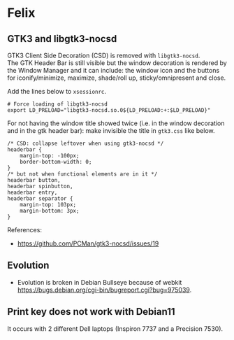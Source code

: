 # Felix

## GTK3 and libgtk3-nocsd

GTK3 Client Side Decoration (CSD) is removed with `libgtk3-nocsd`.  
The GTK Header Bar is still visible but the window decoration is rendered by the Window Manager and it can include: the window icon and the buttons for iconify/minimize, maximize, shade/roll up, sticky/omnipresent and close.  

Add the lines below to `xsessionrc`.

    # Force loading of libgtk3-nocsd
    export LD_PRELOAD="libgtk3-nocsd.so.0${LD_PRELOAD:+:$LD_PRELOAD}"

For not having the window title showed twice (i.e. in the window decoration and in the gtk header bar): make invisible the title in `gtk3.css` like below.

~~~
/* CSD: collapse leftover when using gtk3-nocsd */
headerbar {
	margin-top: -100px;
	border-bottom-width: 0;
}
/* but not when functional elements are in it */
headerbar button,
headerbar spinbutton,
headerbar entry,
headerbar separator {
	margin-top: 103px;
	margin-bottom: 3px;
}
~~~

References:

  - <https://github.com/PCMan/gtk3-nocsd/issues/19>

## Evolution

  - Evolution is broken in Debian Bullseye because of webkit <https://bugs.debian.org/cgi-bin/bugreport.cgi?bug=975039>.

## Print key does not work with Debian11
It occurs with 2 different Dell laptops (Inspiron 7737 and a Precision 7530).  

